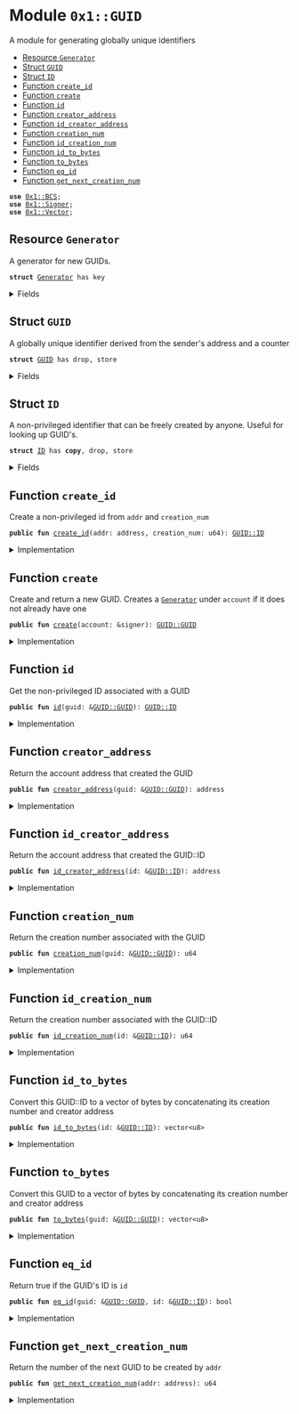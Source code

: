 
<a name="0x1_GUID"></a>

# Module `0x1::GUID`

A module for generating globally unique identifiers


-  [Resource `Generator`](#0x1_GUID_Generator)
-  [Struct `GUID`](#0x1_GUID_GUID)
-  [Struct `ID`](#0x1_GUID_ID)
-  [Function `create_id`](#0x1_GUID_create_id)
-  [Function `create`](#0x1_GUID_create)
-  [Function `id`](#0x1_GUID_id)
-  [Function `creator_address`](#0x1_GUID_creator_address)
-  [Function `id_creator_address`](#0x1_GUID_id_creator_address)
-  [Function `creation_num`](#0x1_GUID_creation_num)
-  [Function `id_creation_num`](#0x1_GUID_id_creation_num)
-  [Function `id_to_bytes`](#0x1_GUID_id_to_bytes)
-  [Function `to_bytes`](#0x1_GUID_to_bytes)
-  [Function `eq_id`](#0x1_GUID_eq_id)
-  [Function `get_next_creation_num`](#0x1_GUID_get_next_creation_num)


<pre><code><b>use</b> <a href="BCS.md#0x1_BCS">0x1::BCS</a>;
<b>use</b> <a href="Signer.md#0x1_Signer">0x1::Signer</a>;
<b>use</b> <a href="Vector.md#0x1_Vector">0x1::Vector</a>;
</code></pre>



<a name="0x1_GUID_Generator"></a>

## Resource `Generator`

A generator for new GUIDs.


<pre><code><b>struct</b> <a href="GUID.md#0x1_GUID_Generator">Generator</a> has key
</code></pre>



<details>
<summary>Fields</summary>


<dl>
<dt>
<code>counter: u64</code>
</dt>
<dd>
 A monotonically increasing counter
</dd>
</dl>


</details>

<a name="0x1_GUID_GUID"></a>

## Struct `GUID`

A globally unique identifier derived from the sender's address and a counter


<pre><code><b>struct</b> <a href="GUID.md#0x1_GUID">GUID</a> has drop, store
</code></pre>



<details>
<summary>Fields</summary>


<dl>
<dt>
<code>id: <a href="GUID.md#0x1_GUID_ID">GUID::ID</a></code>
</dt>
<dd>

</dd>
</dl>


</details>

<a name="0x1_GUID_ID"></a>

## Struct `ID`

A non-privileged identifier that can be freely created by anyone. Useful for looking up GUID's.


<pre><code><b>struct</b> <a href="GUID.md#0x1_GUID_ID">ID</a> has <b>copy</b>, drop, store
</code></pre>



<details>
<summary>Fields</summary>


<dl>
<dt>
<code>creation_num: u64</code>
</dt>
<dd>
 If creation_num is <code>i</code>, this is the <code>i+1</code>th GUID created by <code>addr</code>
</dd>
<dt>
<code>addr: address</code>
</dt>
<dd>
 Address that created the GUID
</dd>
</dl>


</details>

<a name="0x1_GUID_create_id"></a>

## Function `create_id`

Create a non-privileged id from <code>addr</code> and <code>creation_num</code>


<pre><code><b>public</b> <b>fun</b> <a href="GUID.md#0x1_GUID_create_id">create_id</a>(addr: address, creation_num: u64): <a href="GUID.md#0x1_GUID_ID">GUID::ID</a>
</code></pre>



<details>
<summary>Implementation</summary>


<pre><code><b>public</b> <b>fun</b> <a href="GUID.md#0x1_GUID_create_id">create_id</a>(addr: address, creation_num: u64): <a href="GUID.md#0x1_GUID_ID">ID</a> {
    <a href="GUID.md#0x1_GUID_ID">ID</a> { creation_num, addr }
}
</code></pre>



</details>

<a name="0x1_GUID_create"></a>

## Function `create`

Create and return a new GUID. Creates a <code><a href="GUID.md#0x1_GUID_Generator">Generator</a></code> under <code>account</code>
if it does not already have one


<pre><code><b>public</b> <b>fun</b> <a href="GUID.md#0x1_GUID_create">create</a>(account: &signer): <a href="GUID.md#0x1_GUID_GUID">GUID::GUID</a>
</code></pre>



<details>
<summary>Implementation</summary>


<pre><code><b>public</b> <b>fun</b> <a href="GUID.md#0x1_GUID_create">create</a>(account: &signer): <a href="GUID.md#0x1_GUID">GUID</a> <b>acquires</b> <a href="GUID.md#0x1_GUID_Generator">Generator</a> {
    <b>let</b> addr = <a href="Signer.md#0x1_Signer_address_of">Signer::address_of</a>(account);
    <b>if</b> (!<b>exists</b>&lt;<a href="GUID.md#0x1_GUID_Generator">Generator</a>&gt;(addr)) {
        move_to(account, <a href="GUID.md#0x1_GUID_Generator">Generator</a> { counter: 0 })
    };

    <b>let</b> generator = borrow_global_mut&lt;<a href="GUID.md#0x1_GUID_Generator">Generator</a>&gt;(addr);
    <b>let</b> creation_num = generator.counter;
    generator.counter = creation_num + 1;
    <a href="GUID.md#0x1_GUID">GUID</a> { id: <a href="GUID.md#0x1_GUID_ID">ID</a> { creation_num, addr } }
}
</code></pre>



</details>

<a name="0x1_GUID_id"></a>

## Function `id`

Get the non-privileged ID associated with a GUID


<pre><code><b>public</b> <b>fun</b> <a href="GUID.md#0x1_GUID_id">id</a>(guid: &<a href="GUID.md#0x1_GUID_GUID">GUID::GUID</a>): <a href="GUID.md#0x1_GUID_ID">GUID::ID</a>
</code></pre>



<details>
<summary>Implementation</summary>


<pre><code><b>public</b> <b>fun</b> <a href="GUID.md#0x1_GUID_id">id</a>(guid: &<a href="GUID.md#0x1_GUID">GUID</a>): <a href="GUID.md#0x1_GUID_ID">ID</a> {
    *&guid.id
}
</code></pre>



</details>

<a name="0x1_GUID_creator_address"></a>

## Function `creator_address`

Return the account address that created the GUID


<pre><code><b>public</b> <b>fun</b> <a href="GUID.md#0x1_GUID_creator_address">creator_address</a>(guid: &<a href="GUID.md#0x1_GUID_GUID">GUID::GUID</a>): address
</code></pre>



<details>
<summary>Implementation</summary>


<pre><code><b>public</b> <b>fun</b> <a href="GUID.md#0x1_GUID_creator_address">creator_address</a>(guid: &<a href="GUID.md#0x1_GUID">GUID</a>): address {
    guid.id.addr
}
</code></pre>



</details>

<a name="0x1_GUID_id_creator_address"></a>

## Function `id_creator_address`

Return the account address that created the GUID::ID


<pre><code><b>public</b> <b>fun</b> <a href="GUID.md#0x1_GUID_id_creator_address">id_creator_address</a>(id: &<a href="GUID.md#0x1_GUID_ID">GUID::ID</a>): address
</code></pre>



<details>
<summary>Implementation</summary>


<pre><code><b>public</b> <b>fun</b> <a href="GUID.md#0x1_GUID_id_creator_address">id_creator_address</a>(id: &<a href="GUID.md#0x1_GUID_ID">ID</a>): address {
    id.addr
}
</code></pre>



</details>

<a name="0x1_GUID_creation_num"></a>

## Function `creation_num`

Return the creation number associated with the GUID


<pre><code><b>public</b> <b>fun</b> <a href="GUID.md#0x1_GUID_creation_num">creation_num</a>(guid: &<a href="GUID.md#0x1_GUID_GUID">GUID::GUID</a>): u64
</code></pre>



<details>
<summary>Implementation</summary>


<pre><code><b>public</b> <b>fun</b> <a href="GUID.md#0x1_GUID_creation_num">creation_num</a>(guid: &<a href="GUID.md#0x1_GUID">GUID</a>): u64 {
    guid.id.creation_num
}
</code></pre>



</details>

<a name="0x1_GUID_id_creation_num"></a>

## Function `id_creation_num`

Return the creation number associated with the GUID::ID


<pre><code><b>public</b> <b>fun</b> <a href="GUID.md#0x1_GUID_id_creation_num">id_creation_num</a>(id: &<a href="GUID.md#0x1_GUID_ID">GUID::ID</a>): u64
</code></pre>



<details>
<summary>Implementation</summary>


<pre><code><b>public</b> <b>fun</b> <a href="GUID.md#0x1_GUID_id_creation_num">id_creation_num</a>(id: &<a href="GUID.md#0x1_GUID_ID">ID</a>): u64 {
    id.creation_num
}
</code></pre>



</details>

<a name="0x1_GUID_id_to_bytes"></a>

## Function `id_to_bytes`

Convert this GUID::ID to a vector of bytes by concatenating its
creation number and creator address


<pre><code><b>public</b> <b>fun</b> <a href="GUID.md#0x1_GUID_id_to_bytes">id_to_bytes</a>(id: &<a href="GUID.md#0x1_GUID_ID">GUID::ID</a>): vector&lt;u8&gt;
</code></pre>



<details>
<summary>Implementation</summary>


<pre><code><b>public</b> <b>fun</b> <a href="GUID.md#0x1_GUID_id_to_bytes">id_to_bytes</a>(id: &<a href="GUID.md#0x1_GUID_ID">ID</a>): vector&lt;u8&gt; {
    <b>let</b> creation_num_bytes = <a href="BCS.md#0x1_BCS_to_bytes">BCS::to_bytes</a>(&id.creation_num);
    <b>let</b> creator_bytes = <a href="BCS.md#0x1_BCS_to_bytes">BCS::to_bytes</a>(&id.addr);
    <a href="Vector.md#0x1_Vector_append">Vector::append</a>(&<b>mut</b> creation_num_bytes, creator_bytes);
    creation_num_bytes
}
</code></pre>



</details>

<a name="0x1_GUID_to_bytes"></a>

## Function `to_bytes`

Convert this GUID to a vector of bytes by concatenating its
creation number and creator address


<pre><code><b>public</b> <b>fun</b> <a href="GUID.md#0x1_GUID_to_bytes">to_bytes</a>(guid: &<a href="GUID.md#0x1_GUID_GUID">GUID::GUID</a>): vector&lt;u8&gt;
</code></pre>



<details>
<summary>Implementation</summary>


<pre><code><b>public</b> <b>fun</b> <a href="GUID.md#0x1_GUID_to_bytes">to_bytes</a>(guid: &<a href="GUID.md#0x1_GUID">GUID</a>): vector&lt;u8&gt; {
    <a href="GUID.md#0x1_GUID_id_to_bytes">id_to_bytes</a>(&guid.id)
}
</code></pre>



</details>

<a name="0x1_GUID_eq_id"></a>

## Function `eq_id`

Return true if the GUID's ID is <code>id</code>


<pre><code><b>public</b> <b>fun</b> <a href="GUID.md#0x1_GUID_eq_id">eq_id</a>(guid: &<a href="GUID.md#0x1_GUID_GUID">GUID::GUID</a>, id: &<a href="GUID.md#0x1_GUID_ID">GUID::ID</a>): bool
</code></pre>



<details>
<summary>Implementation</summary>


<pre><code><b>public</b> <b>fun</b> <a href="GUID.md#0x1_GUID_eq_id">eq_id</a>(guid: &<a href="GUID.md#0x1_GUID">GUID</a>, id: &<a href="GUID.md#0x1_GUID_ID">ID</a>): bool {
    &guid.id == id
}
</code></pre>



</details>

<a name="0x1_GUID_get_next_creation_num"></a>

## Function `get_next_creation_num`

Return the number of the next GUID to be created by <code>addr</code>


<pre><code><b>public</b> <b>fun</b> <a href="GUID.md#0x1_GUID_get_next_creation_num">get_next_creation_num</a>(addr: address): u64
</code></pre>



<details>
<summary>Implementation</summary>


<pre><code><b>public</b> <b>fun</b> <a href="GUID.md#0x1_GUID_get_next_creation_num">get_next_creation_num</a>(addr: address): u64 <b>acquires</b> <a href="GUID.md#0x1_GUID_Generator">Generator</a> {
    <b>if</b> (!<b>exists</b>&lt;<a href="GUID.md#0x1_GUID_Generator">Generator</a>&gt;(addr)) {
        0
    } <b>else</b> {
        borrow_global&lt;<a href="GUID.md#0x1_GUID_Generator">Generator</a>&gt;(addr).counter
    }
}
</code></pre>



</details>


[//]: # ("File containing references which can be used from documentation")
